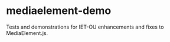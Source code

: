 mediaelement-demo
=================

Tests and demonstrations for IET-OU enhancements and fixes to MediaElement.js.
